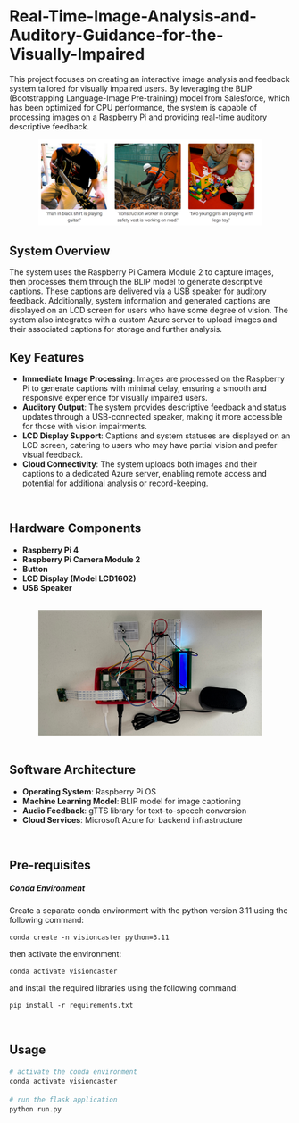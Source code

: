# Real-Time-Image-Analysis-and-Auditory-Guidance-for-the-Visually-Impaired

This project focuses on creating an interactive image analysis and feedback system tailored for visually impaired users. By leveraging the BLIP (Bootstrapping Language-Image Pre-training) model from Salesforce, which has been optimized for CPU performance, the system is capable of processing images on a Raspberry Pi and providing real-time auditory descriptive feedback.

<div align=center>
 <img src="./images/Image_1.png" width=400 >
</div>


## System Overview

The system uses the Raspberry Pi Camera Module 2 to capture images, then processes them through the BLIP model to generate descriptive captions. These captions are delivered via a USB speaker for auditory feedback. Additionally, system information and generated captions are displayed on an LCD screen for users who have some degree of vision. The system also integrates with a custom Azure server to upload images and their associated captions for storage and further analysis.




## Key Features
- **Immediate Image Processing**: Images are processed on the Raspberry Pi to generate captions with minimal delay, ensuring a smooth and responsive experience for visually impaired users.
- **Auditory Output**:  The system provides descriptive feedback and status updates through a USB-connected speaker, making it more accessible for those with vision impairments.
- **LCD Display Support**: Captions and system statuses are displayed on an LCD screen, catering to users who may have partial vision and prefer visual feedback.
- **Cloud Connectivity**: The system uploads both images and their captions to a dedicated Azure server, enabling remote access and potential for additional analysis or record-keeping.

<br/>

 


## Hardware Components
- **Raspberry Pi 4**
- **Raspberry Pi Camera Module 2**
- **Button**
- **LCD Display (Model LCD1602)**
- **USB Speaker**
<br/>


<div align=center>
 <img src="./images/complete_hardware.png" width=400 >
</div>
<br/>


## Software Architecture
- **Operating System**: Raspberry Pi OS
- **Machine Learning Model**: BLIP model for image captioning
- **Audio Feedback**: gTTS library for text-to-speech conversion
- **Cloud Services**: Microsoft Azure for backend infrastructure
<br/>


## Pre-requisites

##### Conda Environment
Create a separate conda environment with the python version 3.11 using the following command:

```
conda create -n visioncaster python=3.11
```

then activate the environment:

```
conda activate visioncaster
```
 
and install the required libraries using the following command:

```
pip install -r requirements.txt
```
<br/>


## Usage


```bash
# activate the conda environment
conda activate visioncaster

# run the flask application
python run.py
```

<br/>
